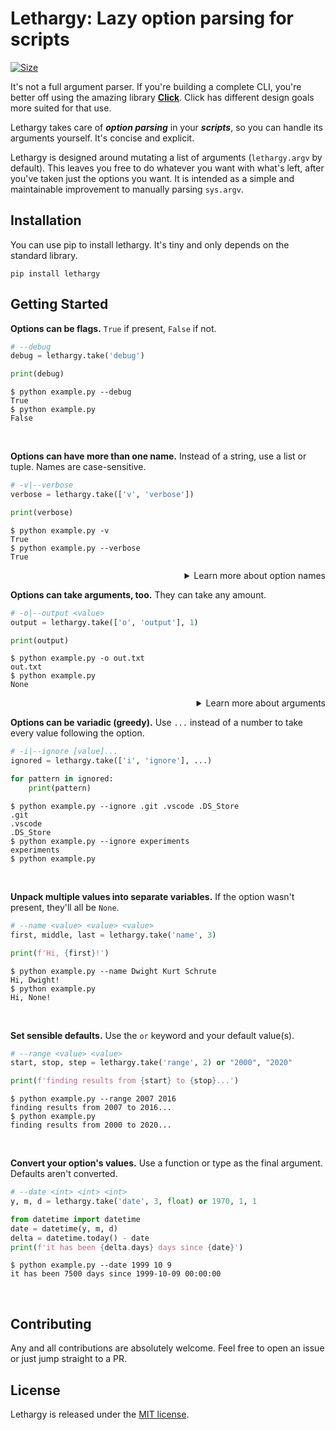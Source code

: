 # Lethargy: Lazy option parsing for scripts

[![Size]][Size URL]

[Size]: https://img.shields.io/badge/size-14%20kB-blue
[Size URL]: https://github.com/SeparateRecords/lethargy/tree/master/lethargy
<!-- Size correct as at e4db57f (March 16, 2020) -->

It's not a full argument parser. If you're building a complete CLI, you're better off using the amazing library **[Click]**. Click has different design goals more suited for that use.

Lethargy takes care of **_option parsing_** in your **_scripts_**, so you can handle its arguments yourself. It's concise and explicit.

Lethargy is designed around mutating a list of arguments (`lethargy.argv` by default). This leaves you free to do whatever you want with what's left, after you've taken just the options you want. It is intended as a simple and maintainable improvement to manually parsing `sys.argv`.

[Click]: https://click.palletsprojects.com/en/7.x/

## Installation

You can use pip to install lethargy. It's tiny and only depends on the standard library.

```console
pip install lethargy
```

## Getting Started

**Options can be flags.** `True` if present, `False` if not.

```python
# --debug
debug = lethargy.take('debug')

print(debug)
```

```console
$ python example.py --debug
True
$ python example.py
False
```

<br>

**Options can have more than one name.** Instead of a string, use a list or tuple. Names are case-sensitive.

```python
# -v|--verbose
verbose = lethargy.take(['v', 'verbose'])

print(verbose)
```

```console
$ python example.py -v
True
$ python example.py --verbose
True
```

<details>
<summary align="right">Learn more about option names</summary>
<br>

Option names are automatically generated. `"use headers"` becomes `--use-headers`, and `"I"` becomes `-I`.

If you provide an explicit name (starting with a non-alphanumeric character, such as `-`, `/` or `+`), the name is stripped and treated as literal.

```python
# -Enable
enabled = lethargy.take('-Enable')
print(enabled)
```

```console
$ python example.py -Enable
True
$ python example.py
False
```

Names are _always_ case sensitive. `-Enable` **≠** `-enable`

```console
$ python example.py -enable
False
```

<hr>
</details>

**Options can take arguments, too.** They can take any amount.

```python
# -o|--output <value>
output = lethargy.take(['o', 'output'], 1)

print(output)
```

```console
$ python example.py -o out.txt
out.txt
$ python example.py
None
```

<details>
<summary align="right">Learn more about arguments</summary>
<br>

If there are fewer values for the option than the number given, `lethargy.ArgsError` will be raised.

```console
$ python example.py --output
Traceback (most recent call last):
  [...]
lethargy.errors.ArgsError: expected 1 argument for '-o|--output <value>', found 0
```

<hr>
</details>

**Options can be variadic (greedy).** Use `...` instead of a number to take every value following the option.

```python
# -i|--ignore [value]...
ignored = lethargy.take(['i', 'ignore'], ...)

for pattern in ignored:
    print(pattern)
```

```console
$ python example.py --ignore .git .vscode .DS_Store
.git
.vscode
.DS_Store
$ python example.py --ignore experiments
experiments
$ python example.py
```

<br>

**Unpack multiple values into separate variables.** If the option wasn't present, they'll all be `None`.

```python
# --name <value> <value> <value>
first, middle, last = lethargy.take('name', 3)

print(f'Hi, {first}!')
```

```console
$ python example.py --name Dwight Kurt Schrute
Hi, Dwight!
$ python example.py
Hi, None!
```

<br>

**Set sensible defaults.** Use the `or` keyword and your default value(s).

```python
# --range <value> <value>
start, stop, step = lethargy.take('range', 2) or "2000", "2020"

print(f'finding results from {start} to {stop}...')
```

```console
$ python example.py --range 2007 2016
finding results from 2007 to 2016...
$ python example.py
finding results from 2000 to 2020...
```

<br>

**Convert your option's values.** Use a function or type as the final argument. Defaults aren't converted.

```python
# --date <int> <int> <int>
y, m, d = lethargy.take('date', 3, float) or 1970, 1, 1

from datetime import datetime
date = datetime(y, m, d)
delta = datetime.today() - date
print(f'it has been {delta.days} days since {date}')
```

```console
$ python example.py --date 1999 10 9
it has been 7500 days since 1999-10-09 00:00:00
```

<br>

## Contributing

Any and all contributions are absolutely welcome. Feel free to open an issue or just jump straight to a PR.

## License

Lethargy is released under the [MIT license](https://github.com/SeparateRecords/lethargy/blob/master/LICENSE).

